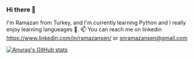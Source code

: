 ### Hi there 👋

I'm Ramazan from Turkey, and I'm currently learning Python and I really enjoy learning langueages 🌱. 📫 You can reach me on linkedin https://www.linkedin.com/in/ramazansen/ or snramazansen@gmail.com 

[![Anurag's GitHub stats](https://github-readme-stats.vercel.app/api?username=anuraghazra)](https://github.com/anuraghazra/github-readme-stats)
